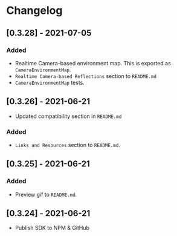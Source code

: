 # Changelog

## [0.3.28] - 2021-07-05

### Added

- Realtime Camera-based environment map. This is exported as `CameraEnvironmentMap`.
- `Realtime Camera-based Reflections` section to `README.md`
- `CameraEnvironmentMap` tests.

## [0.3.26] - 2021-06-21

- Updated compatibility section in `README.md`

### Added

- `Links and Resources` section to `README.md`.

## [0.3.25] - 2021-06-21

### Added

- Preview gif to `README.md`.

## [0.3.24] - 2021-06-21

- Publish SDK to NPM & GitHub
